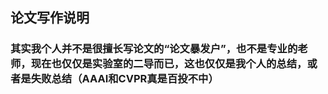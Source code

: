 ## 论文写作说明

### 其实我个人并不是很擅长写论文的“论文暴发户”，也不是专业的老师，现在也仅仅是实验室的二导而已，这也仅仅是我个人的总结，或者是失败总结（AAAI和CVPR真是百投不中）  
